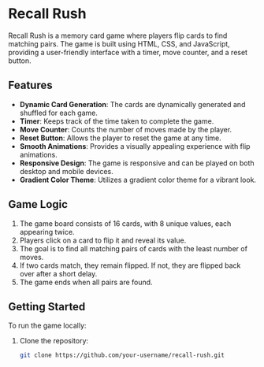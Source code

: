 # Recall Rush

Recall Rush is a memory card game where players flip cards to find matching pairs. The game is built using HTML, CSS, and JavaScript, providing a user-friendly interface with a timer, move counter, and a reset button. 

## Features

- **Dynamic Card Generation**: The cards are dynamically generated and shuffled for each game.
- **Timer**: Keeps track of the time taken to complete the game.
- **Move Counter**: Counts the number of moves made by the player.
- **Reset Button**: Allows the player to reset the game at any time.
- **Smooth Animations**: Provides a visually appealing experience with flip animations.
- **Responsive Design**: The game is responsive and can be played on both desktop and mobile devices.
- **Gradient Color Theme**: Utilizes a gradient color theme for a vibrant look.

## Game Logic

1. The game board consists of 16 cards, with 8 unique values, each appearing twice.
2. Players click on a card to flip it and reveal its value.
3. The goal is to find all matching pairs of cards with the least number of moves.
4. If two cards match, they remain flipped. If not, they are flipped back over after a short delay.
5. The game ends when all pairs are found.

## Getting Started

To run the game locally:

1. Clone the repository:
   ```bash
   git clone https://github.com/your-username/recall-rush.git
